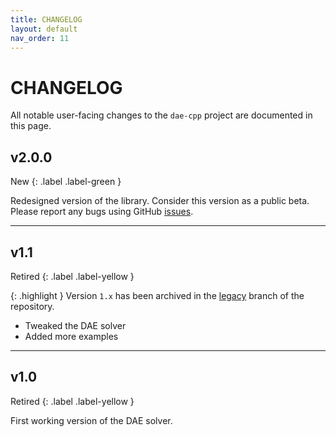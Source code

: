```yaml
---
title: CHANGELOG
layout: default
nav_order: 11
---
```


# CHANGELOG

All notable user-facing changes to the `dae-cpp` project are documented in this page.

## v2.0.0

New
{: .label .label-green }

Redesigned version of the library. Consider this version as a public beta.
Please report any bugs using GitHub [issues](https://github.com/dae-cpp/dae-cpp/issues).

----

## v1.1

Retired
{: .label .label-yellow }

{: .highlight }
Version `1.x` has been archived in the [legacy](https://github.com/dae-cpp/dae-cpp/tree/legacy) branch of the repository.

- Tweaked the DAE solver
- Added more examples

----

## v1.0

Retired
{: .label .label-yellow }

First working version of the DAE solver.
